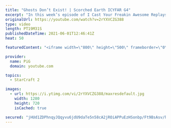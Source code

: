 ```yaml
---
title: "Ghosts Don’t Exist! | Scorched Earth ICYFAR G4"
excerpt: "In this week’s episode of I Cast Your Freakin Awesome Replays (ICYFAR) players sent in their replays where they basetraded their way to victory!   NEW ICYFAR CHALLENGE: \"That Belongs in a Museum!\" - Use the most rare upgrades! Send submissions to fluxiorsc@gmail.com as attachment AND only ICYFAR as the"
originalUrl: https://youtube.com/watch?v=2rYXVCZG388
type: video
length: PT19M31S
publishedDateTime: 2021-06-01T12:46:41Z
heat: 50

featuredContent: "<iframe width=\"800\" height=\"500\" frameborder=\"0\" src=\"https://www.youtube.com/embed/2rYXVCZG388\" allow=\"accelerometer; autoplay; encrypted-media; gyroscope; picture-in-picture\" allowfullscreen></iframe>"

provider:
  name: PiG
  domain: youtube.com

topics:
  - StarCraft 2

images:
  - url: https://i.ytimg.com/vi/2rYXVCZG388/maxresdefault.jpg
    width: 1280
    height: 720
    isCached: true

secured: "jHUd1ZDPhnqyJQqyvu6jdU9daTe5n58cA2jROiAPPuEzHSonbp/Ft9BsAsv/hrMsAlR3/qKe35y9SfCG/2VUIccYoG5kTlXcW9xKQOO+TzxwVqFpJCOY7JhO7HEfnTum7tFKzR0parORIkgwm+zK4QPb6JQxJWyAXdcxJBbF08GBNxOGzHArQAl9ZMEtVEZOzl5ZqliREWxX+ds9FzuCMknRI22vsAzuJpSR8bSh2TMPcCT7+Vdot1LcToOSo0BNPacGoqXG7f2liZzc+JjrKo+/JHULQ9LQJFy+cOey3vAtbZhml4dj6IM/i0GunXU5g3DVeYG5mOKyozRUZRVW4OCVhARHRUltYIzL6Fg+6PfFbWjhIHA8uoHozornNla+hln6wh77s2hfZZCjfANXt4/lujroAH/e1vC0tx8jUpI=;DEsRD3ABzInCGqNMrbn1cg=="
---
```


